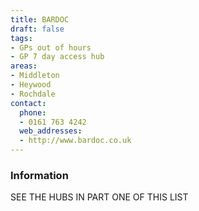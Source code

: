 ```yaml
---
title: BARDOC
draft: false
tags:
- GPs out of hours
- GP 7 day access hub
areas:
- Middleton
- Heywood
- Rochdale
contact:
  phone:
  - 0161 763 4242
  web_addresses:
  - http://www.bardoc.co.uk
---
```


### Information
SEE THE HUBS IN PART ONE OF THIS LIST

